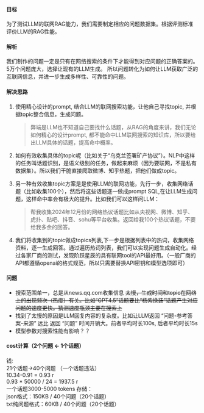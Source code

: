 #### 目标
为了测试LLM的联网RAG能力，我们需要制定相应的问题数据集。根据评测标准评价LLM的RAG性能。

#### 解析
我们制作的问题一定是只有在网络搜索的条件下才能得到对应问题的正确答案的。
5万个问题庞大，选择让现有的LLM生成。
所以问题转化为如何让LLM获取广泛的互联网信息，并进一步生成多样性、可靠性的问题。

#### 解决思路
1. 使用精心设计的prompt, 结合LLM的联网搜索功能，让他自己寻找topic, 并根据topic整合信息，生成问题。
    >弊端是LLM也不知道自己要找什么话题，从RAG的角度来讲，我们无论如何精心的设计prompt, 都不能命中LLM联网搜索的知识库，所以要给出LLM具体的话题，提高命中概率。

2. 如何有效收集具体的topic呢（比如关于“乌克兰签署矿产协议”）。NLP中这样的任务叫话题识别，是语义级别的任务，做起来麻烦（因为要联网，不是私有数据集）。所以我们干脆直接爬取微博、知乎热题，把他们做成topic。

3. 另一种有效收集topic方案是是使用LLM的联网功能，先行一步，收集网络话题（比如收集100个），然后将这些话题逐一做成prompt SQL,在让LLM生成问题，这样命中率会有极大的提升。比如我们可以这样问LLM：
    >帮我收集2024年12月份的网络热议话题比如从央视网、微博、知乎、虎扑、贴吧、抖音、sohu等平台收集。返回给我100个热议话题，不要给我多余的回答。

4. 我们将收集到的topic做成topics列表,下一步是根据列表中的热词，收集网络资料，逐一生成回答。通过遍历热词列表，我们可以实现问题生成自动化。经过各家厂商的测试，发现阶跃星辰的具有联网tool的API最好用。（一般厂商的API都遵循openai的格式规范，所以只需要替换API密钥和模型选项即可）

#### 问题 
- 搜索范围单一，总是从news.qq.com收集信息
~~太慢，生成时间和topic在网络上的出现频次（热度）有关。比如“GPT4.5”话题要比“杨紫换装”话题产生对应问题的速度更快。猜测速度瓶颈主要在搜索上~~
- 找到了太慢的原因是LLM回复内容的复杂度。比如让LLM返回 “问题-参考答案-来源” 远比 返回 “问题” 时间开销大。前者平均时长100s, 后者平均时长15s
- 模型参数对搜索性能有影响？？

#### cost计算（2个问题 <- 1个话题）
钱:  
21个话题->40个问题 （一个话题违法）  
10.34-0.91 = 0.93 r  
0.93 * 50000 / 24 = 1937.5 r  
一个话题3000-5000 tokens
存储：  
json格式：150KB / 40个问题（20个话题）  
txt纯问题格式：60KB / 40个问题（20个话题）  







